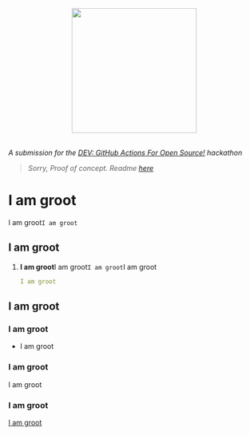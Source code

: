 <div align="center">
  <img src="http://www.pngall.com/wp-content/uploads/4/Baby-Groot-Transparent.png" width="250">
</div>

<br>

_A submission for the [DEV: GitHub Actions For Open Source!](https://dev.to/devteam/announcing-the-github-actions-hackathon-on-dev-3ljn) hackathon_

> _Sorry, Proof of concept. Readme [here](./readme+.md)_

# I am groot

I am groot`I am groot`

## I am groot

1.  **I am groot**I am groot`I am groot`I am groot

    ```yml
    I am groot
    ```

## I am groot

### I am groot

- I am groot

### I am groot

I am groot

### I am groot

[I am groot](./LICENSE)
